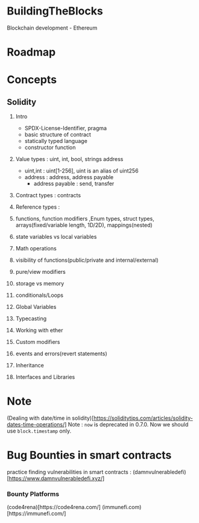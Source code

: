 # BuildingTheBlocks
Blockchain development - Ethereum

# Roadmap


# Concepts
## Solidity
1. Intro 
    - SPDX-License-Identifier, pragma
    - basic structure of contract
    - statically typed language
    - constructor function
2. Value types : uint, int, bool, strings address
    - uint,int : uint[1-256], uint is an alias of uint256
    - address : address, address payable 
        - address payable : send, transfer
3. Contract types : contracts
4. Reference types :

3. functions, function modifiers ,Enum types, struct types, arrays(fixed/variable length, 1D/2D), mappings(nested)
4. state variables vs local variables
5. Math operations
6. visibility of functions(public/private and internal/external)
7. pure/view modifiers
8. storage vs memory
9. conditionals/Loops
10. Global Variables
11. Typecasting
12. Working with ether
13. Custom modifiers
14. events and errors(revert statements)
15. Inheritance
16. Interfaces and Libraries

# Note 
(Dealing with date/time in solidity)[https://soliditytips.com/articles/solidity-dates-time-operations/]
Note : `now` is deprecated in 0.7.0. Now we should use `block.timestamp` only.

# Bug Bounties in smart contracts

practice finding vulnerabilities in smart contracts : (damnvulnerabledefi)[https://www.damnvulnerabledefi.xyz/]

<h3>Bounty Platforms </h3>
(code4rena)[https://code4rena.com/]
(immunefi.com)[https://immunefi.com/]

